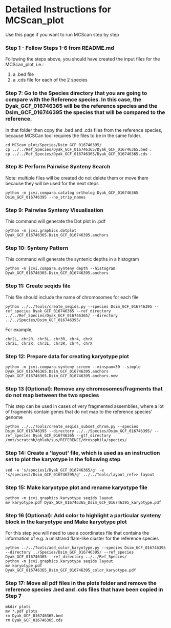 # Detailed Instructions for MCScan_plot
Use this page if you want to run MCScan step by step

### Step 1 - Follow Steps 1-6 from README.md
Following the steps above, you should have created the input files for the MCScan_plot, i.e.:
1. a .bed file
2. a .cds file
for each of the 2 species 
### Step 7: Go to the Species directory that you are going to compare with the Reference species. In this case, the Dyak_GCF_016746365 will be the reference species and the Dsim_GCF_016746395 the species that will be compared to the reference.
In that folder then copy the .bed and .cds files from the reference species, because MCSCan tool requires the files to be in the same folder.
```
cd MCScan_plot/Species/Dsim_GCF_016746395/ 
cp ../../Ref_Species/Dyak_GCF_016746365/Dyak_GCF_016746365.bed .
cp ../../Ref_Species/Dyak_GCF_016746365/Dyak_GCF_016746365.cds .
```

### Step 8: Perform Pairwise Synteny Search
Note: multiple files will be created do not delete them or move them because they will be used for the next steps
```
python -m jcvi.compara.catalog ortholog Dyak_GCF_016746365 Dsim_GCF_016746395 --no_strip_names
```

### Step 9: Pairwise Synteny Visualisation
This command will generate the Dot plot in .pdf
```
python -m jcvi.graphics.dotplot Dyak_GCF_016746365.Dsim_GCF_016746395.anchors
```

### Step 10: Synteny Pattern
This command will generate the syntenic depths in a histogram
```
python -m jcvi.compara.synteny depth --histogram Dyak_GCF_016746365.Dsim_GCF_016746395.anchors
```

### Step 11: Create seqids file
This file should include the name of chromosomes for each file
```
python ../../Tools/create_seqids.py --species Dsim_GCF_016746395 --ref_species Dyak_GCF_016746365 --ref_directory ../../Ref_Species/Dyak_GCF_016746365/ --directory ../../Species/Dsim_GCF_016746395/
```
For example, 
```
chr2L, chr2R, chr3L, chr3R, chr4, chrX
chr2L, chr2R, chr3L, chr3R, chr4, chrX
```

### Step 12: Prepare data for creating karyotype plot
```
python -m jcvi.compara.synteny screen --minspan=30 --simple Dyak_GCF_016746365.Dsim_GCF_016746395.anchors Dyak_GCF_016746365.Dsim_GCF_016746395.anchors.new
```

### Step 13 (Optional): Remove any chromosomes/fragments that do not map between the two species
This step can be used in cases of very fragmented assemblies, where a lot of fragments contain genes that do not map to the reference species' genome
```
python ../../Tools/create_seqids_subset_chrom.py --species Dsim_GCF_016746395 --directory ../../Species/Dsim_GCF_016746395/ --ref_species Dyak_GCF_016746365 --gtf_directory /mnt/scratchb/ghlab/sus/REFERENCE/drosophila/species/
```

### Step 14: Create a 'layout' file, which is used as an instruction set to plot the karyotype in the following step
```
sed -e 's/species1/Dyak_GCF_016746365/g' -e 's/species2/Dsim_GCF_016746395/g' ../../Tools/layout_ref>> layout
```

### Step 15: Make karyotype plot and rename karyotype file
```
python -m jcvi.graphics.karyotype seqids layout
mv karyotype.pdf Dyak_GCF_016746365_Dsim_GCF_016746395_karyotype.pdf
```

### Step 16 (Optional): Add color to highlight a particular synteny block in the karyotype and Make karyotype plot
For this step you will need to use a coordinates file that contains the information of e.g. a unistrand flam-like cluster for the reference species
```
python ../../Tools/add_color_karyotype.py --species Dsim_GCF_016746395 --directory ../Species/Dsim_GCF_016746395/ --ref_species Dyak_GCF_016746365 --ref_directory ../../Ref_Species/
python -m jcvi.graphics.karyotype seqids layout
mv karyotype.pdf Dyak_GCF_016746365_Dsim_GCF_016746395_color_karyotype.pdf
```

### Step 17: Move all pdf files in the plots folder and remove the reference species .bed and .cds files that have been copied in Step 7
```
mkdir plots
mv *.pdf plots
rm Dyak_GCF_016746365.bed
rm Dyak_GCF_016746365.cds
```

